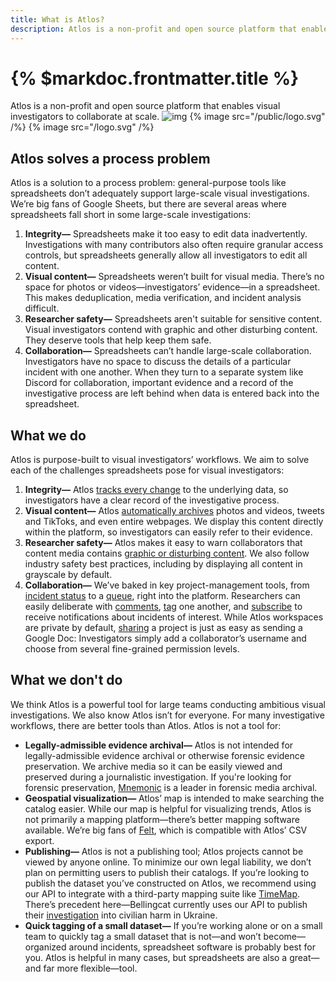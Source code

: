 ```yaml
---
title: What is Atlos?
description: Atlos is a non-profit and open source platform that enables visual investigators to collaborate at scale. 
---
```


# {% $markdoc.frontmatter.title %}

Atlos is a non-profit and open source platform that enables visual investigators to collaborate at scale. 
![img](/docs/images/map.jpg)
{% image src="/public/logo.svg" /%}
{% image src="/logo.svg" /%}

## Atlos solves a process problem
Atlos is a solution to a process problem: general-purpose tools like spreadsheets don’t adequately support large-scale visual investigations. We’re big fans of Google Sheets, but there are several areas where spreadsheets fall short in some large-scale investigations:

1.  **Integrity—** Spreadsheets make it too easy to edit data inadvertently. Investigations with many contributors also often require granular access controls, but spreadsheets generally allow all investigators to edit all content. 
2.  **Visual content—** Spreadsheets weren’t built for visual media. There’s no space for photos or videos—investigators’ evidence—in a spreadsheet. This makes deduplication,  media verification, and incident analysis difficult. 
3.  **Researcher safety—** Spreadsheets aren't suitable for sensitive content. Visual investigators contend with graphic and other disturbing content. They deserve tools that help keep them safe. 
4.  **Collaboration—** Spreadsheets can’t handle large-scale collaboration. Investigators have no space to discuss the details of a particular incident with one another. When they turn to a separate system like Discord for collaboration, important evidence and a record of the investigative process are left behind when data is entered back into the spreadsheet. 

## What we do
Atlos is purpose-built to visual investigators’ workflows. We aim to solve each of the challenges spreadsheets pose for visual investigators:
1.  **Integrity—** Atlos [tracks every change](/docs/comments-and-the-feed#change-tracking) to the underlying data, so investigators have a clear record of the investigative process. 
2. **Visual content—** Atlos [automatically archives](/docs/source-material#automatic-archival) photos and videos, tweets and TikToks, and even entire webpages. We display this content directly within the platform, so investigators can easily refer to their evidence.
3.  **Researcher safety—** Atlos makes it easy to warn collaborators that content media contains [graphic or disturbing content](/docs/metadata#sensitivity). We also follow industry safety best practices, including by displaying all content in grayscale by default. 
4. **Collaboration—** We’ve baked in key project-management tools, from [incident status](/docs/metadata#status) to a [queue](/docs/searching-and-visualizing-data#the-queue), right into the platform. Researchers can easily deliberate with [comments](/docs/comments-and-the-feed#comments), [tag](/docs/comments-and-the-feed#tagging) one another, and [subscribe](/docs/notifications#subscriptions) to receive notifications about incidents of interest. While Atlos workspaces are private by default, [sharing](/docs/collaboration#how-to-add-a-member) a project is just as easy as sending a Google Doc: Investigators simply add a collaborator’s username and choose from several fine-grained permission levels.

## What we don't do
We think Atlos is a powerful tool for large teams conducting ambitious visual investigations. We also know Atlos isn’t for everyone. For many investigative workflows, there are better tools than Atlos. Atlos is not a tool for:
-  **Legally-admissible evidence archival—** Atlos is not intended for legally-admissible evidence archival or otherwise forensic evidence preservation. We archive media so it can be easily viewed and preserved during a journalistic investigation. If you're looking for forensic preservation, [Mnemonic](https://mnemonic.org/) is a leader in forensic media archival. 
- **Geospatial visualization—** Atlos’ map is intended to make searching the catalog easier. While our map is helpful for visualizing trends, Atlos is not primarily a mapping platform—there’s better mapping software available. We’re big fans of [Felt](https://felt.com/), which is compatible with Atlos’ CSV export. 
- **Publishing—** Atlos is not a publishing tool; Atlos projects cannot be viewed by anyone online. To minimize our own legal liability, we don’t plan on permitting users to publish their catalogs. If you’re looking to publish the dataset you’ve constructed on Atlos, we recommend using our API to integrate with a third-party mapping suite like [TimeMap](https://github.com/forensic-architecture/timemap). There’s precedent here—Bellingcat currently uses our API to publish their [investigation](https://ukraine.bellingcat.com/) into civilian harm in Ukraine. 
- **Quick tagging of a small dataset—** If you’re working alone or on a small team to quickly tag a small dataset that is not—and won’t become—organized around incidents, spreadsheet software is probably best for you. Atlos is helpful in many cases, but spreadsheets are also a great—and far more flexible—tool. 